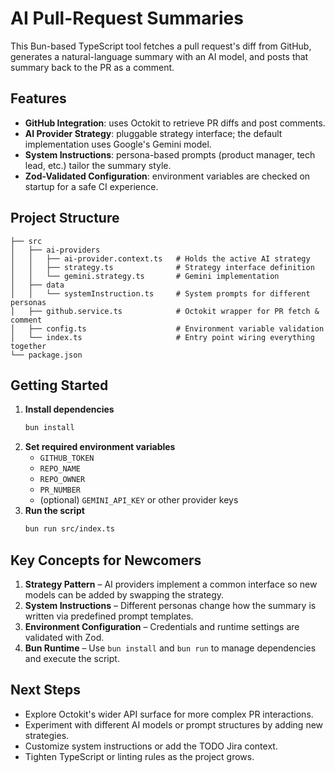 # AI Pull-Request Summaries

This Bun-based TypeScript tool fetches a pull request's diff from GitHub, generates a natural-language summary with an AI model, and posts that summary back to the PR as a comment.

## Features

- **GitHub Integration**: uses Octokit to retrieve PR diffs and post comments.
- **AI Provider Strategy**: pluggable strategy interface; the default implementation uses Google's Gemini model.
- **System Instructions**: persona-based prompts (product manager, tech lead, etc.) tailor the summary style.
- **Zod-Validated Configuration**: environment variables are checked on startup for a safe CI experience.

## Project Structure

```
├── src
│   ├── ai-providers
│   │   ├── ai-provider.context.ts   # Holds the active AI strategy
│   │   ├── strategy.ts              # Strategy interface definition
│   │   └── gemini.strategy.ts       # Gemini implementation
│   ├── data
│   │   └── systemInstruction.ts     # System prompts for different personas
│   ├── github.service.ts            # Octokit wrapper for PR fetch & comment
│   ├── config.ts                    # Environment variable validation
│   └── index.ts                     # Entry point wiring everything together
└── package.json
```

## Getting Started

1. **Install dependencies**
   ```bash
   bun install
   ```
2. **Set required environment variables**
   - `GITHUB_TOKEN`
   - `REPO_NAME`
   - `REPO_OWNER`
   - `PR_NUMBER`
   - (optional) `GEMINI_API_KEY` or other provider keys
3. **Run the script**
   ```bash
   bun run src/index.ts
   ```

## Key Concepts for Newcomers

1. **Strategy Pattern** – AI providers implement a common interface so new models can be added by swapping the strategy.
2. **System Instructions** – Different personas change how the summary is written via predefined prompt templates.
3. **Environment Configuration** – Credentials and runtime settings are validated with Zod.
4. **Bun Runtime** – Use `bun install` and `bun run` to manage dependencies and execute the script.

## Next Steps

- Explore Octokit's wider API surface for more complex PR interactions.
- Experiment with different AI models or prompt structures by adding new strategies.
- Customize system instructions or add the TODO Jira context.
- Tighten TypeScript or linting rules as the project grows.
